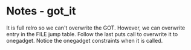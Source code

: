 # Notes - got_it

It is full relro so we can't overwrite the GOT. However, we can overwrite entry in the FILE jump table.
Follow the last puts call to overwrite it to onegadget. Notice the onegadget constraints when it is called.
